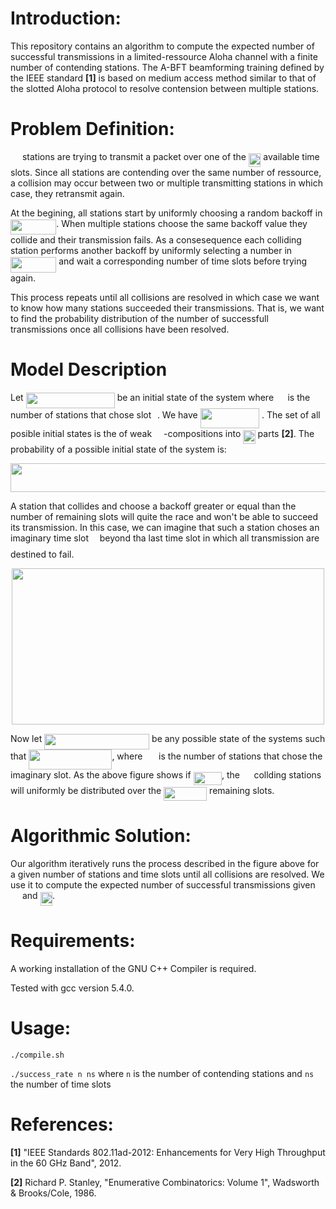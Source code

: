 # Introduction:

This repository contains an algorithm to compute the expected number of successful transmissions in a limited-ressource 
Aloha channel with a finite number of contending stations.
The A-BFT beamforming training defined by the IEEE standard **[1]** is based on medium access method similar to that of the slotted Aloha protocol to resolve contension between multiple stations.

# Problem Definition:

<img src="/tex/f9c4988898e7f532b9f826a75014ed3c.svg?invert_in_darkmode&sanitize=true" align=middle width=14.99998994999999pt height=22.465723500000017pt/> stations are trying to transmit a packet over one of the <img src="/tex/29fb78801f1c792da0c00b3ed4246275.svg?invert_in_darkmode&sanitize=true" align=middle width=19.41213779999999pt height=22.465723500000017pt/> available time slots.
Since all stations are contending over the same number of ressource, a collision may occur between two or multiple transmitting stations in which case, they retransmit again.

At the begining, all stations start by uniformly choosing a random backoff in <img src="/tex/14a475464f068c9a3f7677679a2385db.svg?invert_in_darkmode&sanitize=true" align=middle width=73.2019926pt height=24.65753399999998pt/>.
When multiple stations choose the same backoff value they collide and their transmission fails. As a consesequence each colliding station performs another backoff by uniformly selecting a number in <img src="/tex/14a475464f068c9a3f7677679a2385db.svg?invert_in_darkmode&sanitize=true" align=middle width=73.2019926pt height=24.65753399999998pt/> and wait a corresponding number of time slots before trying again.

This process repeats until all collisions are resolved in which case we want to know how many stations succeeded their transmissions. That is, we want to find the probability distribution of the number of successfull transmissions once all collisions have been resolved.

# Model Description 

Let <img src="/tex/59f3a42931cc7c8e988fc88011c1f47d.svg?invert_in_darkmode&sanitize=true" align=middle width=142.09983974999997pt height=24.65753399999998pt/> be an initial state of the system where <img src="/tex/de3e4ddbaf93c2db6b330ad1998cc995.svg?invert_in_darkmode&sanitize=true" align=middle width=14.517775799999992pt height=14.15524440000002pt/> is the number of stations that chose slot <img src="/tex/77a3b857d53fb44e33b53e4c8b68351a.svg?invert_in_darkmode&sanitize=true" align=middle width=5.663225699999989pt height=21.68300969999999pt/>. We have <img src="/tex/91d5dd02fe1f8fc1e9ba9f866e71939c.svg?invert_in_darkmode&sanitize=true" align=middle width=94.46531159999999pt height=32.256008400000006pt/> . The set of all posible initial states is the of weak <img src="/tex/f9c4988898e7f532b9f826a75014ed3c.svg?invert_in_darkmode&sanitize=true" align=middle width=14.99998994999999pt height=22.465723500000017pt/>-compositions into <img src="/tex/29fb78801f1c792da0c00b3ed4246275.svg?invert_in_darkmode&sanitize=true" align=middle width=19.41213779999999pt height=22.465723500000017pt/> parts **[2]**. The probability of a possible initial state of the system is:

<p align="center"><img src="/tex/c6bd088e95ff412f19d37bdbf7252e72.svg?invert_in_darkmode&sanitize=true" align=middle width=524.63264205pt height=45.87321255pt/></p>

A station that collides and choose a backoff greater or equal than the number of remaining slots will quite the race and won't be able to succeed its transmission.
In this case, we can imagine that such a station choses an imaginary time slot <img src="/tex/f50853d41be7d55874e952eb0d80c53e.svg?invert_in_darkmode&sanitize=true" align=middle width=9.794543549999991pt height=22.831056599999986pt/> beyond tha last time slot in which all transmission are destined to fail. 

<div style="text-align:center"><img src="https://github.com/mohammeddahhani/limited-ressources-Aloha-protocol/blob/master/exact_model.png" width="500" height="250"/></div>

Now let <img src="/tex/f7e9bfdb04bf00e6004d08e00908cca8.svg?invert_in_darkmode&sanitize=true" align=middle width=167.99862749999997pt height=24.65753399999998pt/> be any possible state of the systems such that  <img src="/tex/2a63b419921bbd989a2b167774458ddc.svg?invert_in_darkmode&sanitize=true" align=middle width=133.14940814999997pt height=32.256008400000006pt/>, where <img src="/tex/9f42f25156036208d2dc90066e5133f9.svg?invert_in_darkmode&sanitize=true" align=middle width=17.771009849999988pt height=14.15524440000002pt/> is the number of stations that chose the imaginary slot.
As the above figure shows if <img src="/tex/ddc076dcde48b1b39299b8bf536b0b73.svg?invert_in_darkmode&sanitize=true" align=middle width=45.476512949999986pt height=21.18721440000001pt/>, the <img src="/tex/de3e4ddbaf93c2db6b330ad1998cc995.svg?invert_in_darkmode&sanitize=true" align=middle width=14.517775799999992pt height=14.15524440000002pt/> collding stations will uniformly be distributed over the <img src="/tex/93135102bf51009e249a0ff86ed8681e.svg?invert_in_darkmode&sanitize=true" align=middle width=69.06478754999999pt height=22.465723500000017pt/> remaining slots.


# Algorithmic Solution:

Our algorithm iteratively runs the process described in the figure above for a given number of stations and time slots until all collisions are resolved. We use it to compute the expected number of successful transmissions given <img src="/tex/f9c4988898e7f532b9f826a75014ed3c.svg?invert_in_darkmode&sanitize=true" align=middle width=14.99998994999999pt height=22.465723500000017pt/> and <img src="/tex/29fb78801f1c792da0c00b3ed4246275.svg?invert_in_darkmode&sanitize=true" align=middle width=19.41213779999999pt height=22.465723500000017pt/>.

# Requirements:

A working installation of the GNU C++ Compiler is required.

Tested with gcc version 5.4.0. 

# Usage:
`./compile.sh`

`./success_rate n ns` where `n` is the number of contending stations and `ns` the number of time slots

# References:
**[1]** "IEEE Standards 802.11ad-2012: Enhancements for Very High Throughput in the 60 GHz Band", 2012.

**[2]** Richard P. Stanley, "Enumerative Combinatorics: Volume 1", Wadsworth & Brooks/Cole, 1986.
